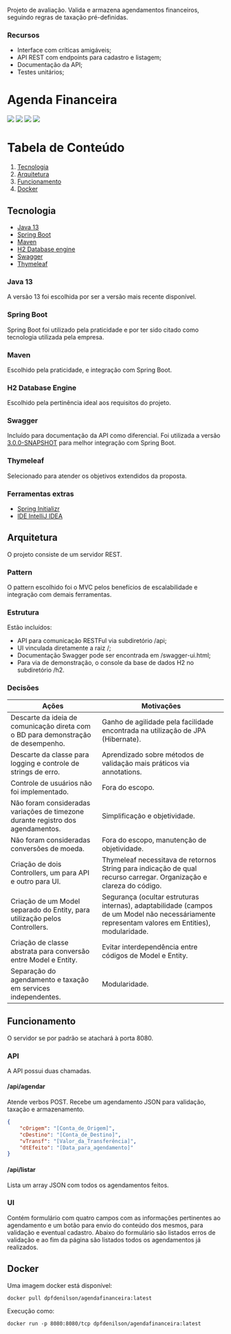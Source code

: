 Projeto de avaliação. Valida e armazena agendamentos financeiros, seguindo regras de taxação pré-definidas.

### Recursos

- Interface com críticas amigáveis;
- API REST com endpoints para cadastro e listagem;
- Documentação da API;
- Testes unitários;

# Agenda Financeira

![](https://img.shields.io/github/stars/dpf-denilson/AgendaFinanceira.svg) ![](https://img.shields.io/github/forks/dpf-denilson/AgendaFinanceira.svg) ![](https://img.shields.io/github/last-commit/dpf-denilson/AgendaFinanceira.svg) ![](https://img.shields.io/github/issues/dpf-denilson/AgendaFinanceira.svg)

# Tabela de Conteúdo

 1. [Tecnologia](#tecnologia)
 2. [Arquitetura](#arquitetura)
 3. [Funcionamento](#funcionamento)
 4. [Docker](#docker)

## Tecnologia
- [Java 13](https://www.oracle.com/technetwork/java/javase/downloads/index.html)
- [Spring Boot](https://spring.io/projects/spring-boot)
- [Maven](https://maven.apache.org/)
- [H2 Database engine](https://www.h2database.com/)
- [Swagger](https://swagger.io/)
- [Thymeleaf](https://www.thymeleaf.org/)

### Java 13
A versão 13 foi escolhida por ser a versão mais recente disponível.
### Spring Boot
Spring Boot foi utilizado pela praticidade e por ter sido citado como tecnologia utilizada pela empresa.
### Maven
Escolhido pela praticidade, e integração com Spring Boot.
### H2 Database Engine
Escolhido pela pertinência ideal aos requisitos do projeto.
### Swagger
Incluído para documentação da API como diferencial.
Foi utilizada a versão [3.0.0-SNAPSHOT](http://oss.jfrog.org/artifactory/oss-snapshot-local/) para melhor integração com Spring Boot.
### Thymeleaf
Selecionado para atender os objetivos extendidos da proposta.
### Ferramentas extras
- [Spring Initializr](https://start.spring.io/)
- [IDE IntelliJ IDEA](https://www.jetbrains.com/idea/)

## Arquitetura

O projeto consiste de um servidor REST.

### Pattern

O pattern escolhido foi o MVC pelos benefícios de escalabilidade e integração com demais ferramentas. 

### Estrutura

Estão incluídos:
 - API para comunicação RESTFul via subdiretório /api;
 - UI vinculada diretamente a raiz /;
 - Documentação Swagger pode ser encontrada em /swagger-ui.html;
 - Para via de demonstração, o console da base de dados H2 no subdiretório /h2.

### Decisões
| Ações | Motivações |
| --- | --- |
| Descarte da ideia de comunicação direta com o BD para demonstração de desempenho. | Ganho de agilidade pela facilidade encontrada na utilização de JPA (Hibernate). |
| Descarte da classe para logging e controle de strings de erro. | Aprendizado sobre métodos de validação mais práticos via annotations. |
| Controle de usuários não foi implementado. | Fora do escopo. |
| Não foram consideradas variações de timezone durante registro dos agendamentos. | Simplificação e objetividade. |
| Não foram consideradas conversões de moeda. | Fora do escopo, manutenção de objetividade. |
| Criação de dois Controllers, um para API e outro para UI. | Thymeleaf necessitava de retornos String para indicação de qual recurso carregar. Organização e clareza do código. |
| Criação de um Model separado do Entity, para utilização pelos Controllers. | Segurança (ocultar estruturas internas), adaptabilidade (campos de um Model não necessáriamente representam valores em Entities), modularidade. |
| Criação de classe abstrata para conversão entre Model e Entity. | Evitar interdependência entre códigos de Model e Entity.|
| Separação do agendamento e taxação em services independentes. | Modularidade. |

## Funcionamento

O servidor se por padrão se atachará à porta 8080.

### API 
A API possui duas chamadas.

#### /api/agendar
Atende verbos POST. Recebe um agendamento JSON para validação, taxação e armazenamento.
```JSON
{
	"cOrigem": "[Conta_de_Origem]",
	"cDestino": "[Conta_de_Destino]",
	"vTransf": "[Valor_da_Transferência]",
	"dtEfeito": "[Data_para_agendamento]"
}
```
#### /api/listar
Lista um array JSON com todos os agendamentos feitos.

### UI
Contém formulário com quatro campos com as informações pertinentes ao agendamento e um botão para envio do conteúdo dos mesmos, para validação e eventual cadastro.
Abaixo do formulário são listados erros de validação e ao fim da página são listados todos os agendamentos já realizados.

## Docker

Uma imagem docker está disponível:
```
docker pull dpfdenilson/agendafinanceira:latest
```

Execução como:
```
docker run -p 8080:8080/tcp dpfdenilson/agendafinanceira:latest
```